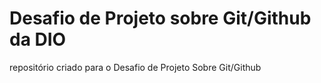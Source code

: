 # Desafio de Projeto sobre Git/Github da DIO
repositório criado para o  Desafio de Projeto Sobre Git/Github
